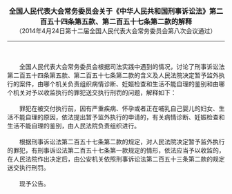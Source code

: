 <div id="div_content"><font color="#760026"></font> <p align="center"><b><font style="font-size:16px;" class="MTitle">全国人民代表大会常务委员会关于《中华人民共和国刑事诉讼法》第二百五十四条第五款、第二百五十七条第二款的解释<br></font></b><font style="font-size:14px;">
（2014年4月24日第十二届全国人民代表大会常务委员会第八次会议通过）</font></p><hr color="red"><br>
<br>
　　全国人民代表大会常务委员会根据司法实践中遇到的情况，讨论了刑事诉讼法第二百五十四条第五款、第二百五十七条第二款的含义及人民法院决定暂予监外执行的案件，由哪个机关负责组织病情诊断、妊娠检查和生活不能自理的鉴别和由哪个机关对予以收监执行的罪犯送交执行刑罚的问题，解释如下：<br>
<br>
　　罪犯在被交付执行前，因有严重疾病、怀孕或者正在哺乳自己婴儿的妇女、生活不能自理的原因，依法提出暂予监外执行的申请的，有关病情诊断、妊娠检查和生活不能自理的鉴别，由人民法院负责组织进行。<br>
<br>
　　根据刑事诉讼法第二百五十七条第二款的规定，对人民法院决定暂予监外执行的罪犯，有刑事诉讼法第二百五十七条第一款规定的情形，依法应当予以收监的，在人民法院作出决定后，由公安机关依照刑事诉讼法第二百五十三条第二款的规定送交执行刑罚。<br>
<br>
　　现予公告。<br>
<br>
<br>
</div>